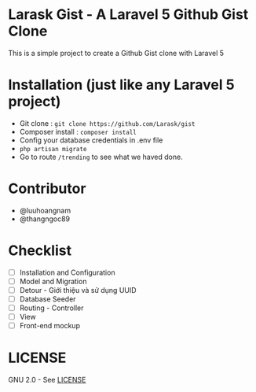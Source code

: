 # Larask Gist - A Laravel 5 Github Gist Clone

This is a simple project to create a Github Gist clone with Laravel 5 

# Installation (just like any Laravel 5 project)

- Git clone : `git clone https://github.com/Larask/gist`
- Composer install : `composer install`
- Config your database credentials in .env file
- `php artisan migrate`
- Go to route `/trending` to see what we haved done.


# Contributor
- @luuhoangnam
- @thangngoc89

# Checklist

-[ ] Installation and Configuration
-[ ] Model and Migration
-[ ] Detour - Giới thiệu và sử dụng UUID
-[ ] Database Seeder
-[ ] Routing - Controller
-[ ] View
-[ ] Front-end mockup

# LICENSE

GNU 2.0 - See [LICENSE](https://github.com/Larask/gist/blob/master/LICENSE.md)
